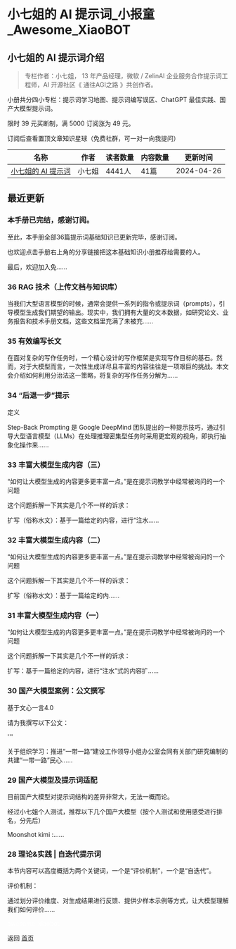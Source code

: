 # 小七姐的 AI 提示词_小报童_Awesome_XiaoBOT

## 小七姐的 AI 提示词介绍
> 专栏作者：小七姐， 13 年产品经理，微软 / ZelinAI 企业服务合作提示词工程师，AI 开源社区《 通往AGI之路 》共创作者。    
    
小册共分四小专栏：提示词学习地图、提示词编写误区、ChatGPT 最佳实践、国产大模型提示词。    
    
限时 39 元买断制，满 5000 订阅涨为 49 元。    
    
订阅后查看置顶文章知识星球（免费社群，可一对一向我提问）  
  


|名称|作者|读者数量|内容数量|更新时间|
|---|---|---|---|---|
|[小七姐的 AI 提示词](https://xiaobot.net/p/77prompt?refer=0b133df9-27dc-423b-8101-639049001c13)|小七姐|4441人|41篇|2024-04-26|

## 最近更新
### 本手册已完结，感谢订阅。

至此，本手册全部36篇提示词基础知识已更新完毕，感谢订阅。

也欢迎点击手册右上角的分享链接把这本基础知识小册推荐给需要的人。

最后，欢迎加入免......

### 36 RAG 技术（上传文档与知识库）

当我们大型语言模型的时候，通常会提供一系列的指令或提示词（prompts），引导模型生成我们期望的输出。现实中，我们拥有大量的文本数据，如研究论文、业务报告和技术手册文档，这些文档里充满了未被充......

### 35 有效编写长文

在面对复杂的写作任务时，一个精心设计的写作框架是实现写作目标的基石。然而，对于大模型而言，一次性生成详尽且丰富的内容往往是一项艰巨的挑战。本文会介绍如何利用分治法这一策略，将复杂的写作任务分解为......

### 34 “后退一步”提示

定义

Step-Back Prompting 是 Google DeepMind
团队提出的一种提示技巧，通过引导大型语言模型（LLMs）在处理推理密集型任务时采用更宏观的视角，即执行抽象化操作来......

### 33 丰富大模型生成内容（三）

“如何让大模型生成的内容更多更丰富一点。”是在提示词教学中经常被询问的一个问题

这个问题拆解一下其实是几个不一样的诉求：

扩写（俗称水文）：基于一篇给定的内容，进行“注水......

### 32 丰富大模型生成内容（二）

“如何让大模型生成的内容更多更丰富一点。”是在提示词教学中经常被询问的一个问题

这个问题拆解一下其实是几个不一样的诉求：

扩写（俗称水文）：基于一篇给定的内......

### 31 丰富大模型生成内容（一）

“如何让大模型生成的内容更多更丰富一点。”是在提示词教学中经常被询问的一个问题

这个问题拆解一下其实是几个不一样的诉求：

扩写：基于一篇给定的内容，进行“注水”式的内容扩......

### 30 国产大模型案例：公文撰写

基于文心一言4.0

请为我撰写以下公文：

'''

关于组织学习：推进“一带一路”建设工作领导小组办公室会同有关部门研究编制的共建“一带一路”民心......

### 29 国产大模型及提示词适配

目前国产大模型对提示词结构的差异非常大，无法一概而论。

经过小七姐个人测试，推荐以下几个国产大模型（按个人测试和使用感受进行排名，分先后）

Moonshot kimi :......

### 28 理论&实践 | 自迭代提示词

本节内容可以高度概括为两个关键词，一个是“评价机制”，一个是“自迭代”。

评价机制：

通过划分评价维度、对生成结果进行反馈、提供少样本示例等方式，让大模型理解我们如何评价......


<a href="https://github.com/Reno9527/awesome-xiaobot" style="color: white; text-decoration: none;">awesome-xiaobot</a>

返回 [首页](../README.md)
